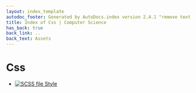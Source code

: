 ```yaml
---
layout: index_template
autodoc_footer: Generated by AutoDocs.index version 2.4.1 "remove text backlinks in index files" ⓒ Starwort, 2020
title: Index of Css | Computer Science
has_back: true
back_link: ..
back_text: Assets
---
```


# **Css**

- [![SCSS file](https://img.icons8.com/windows/512/03dac6/css.png) Style](./style.scss)
